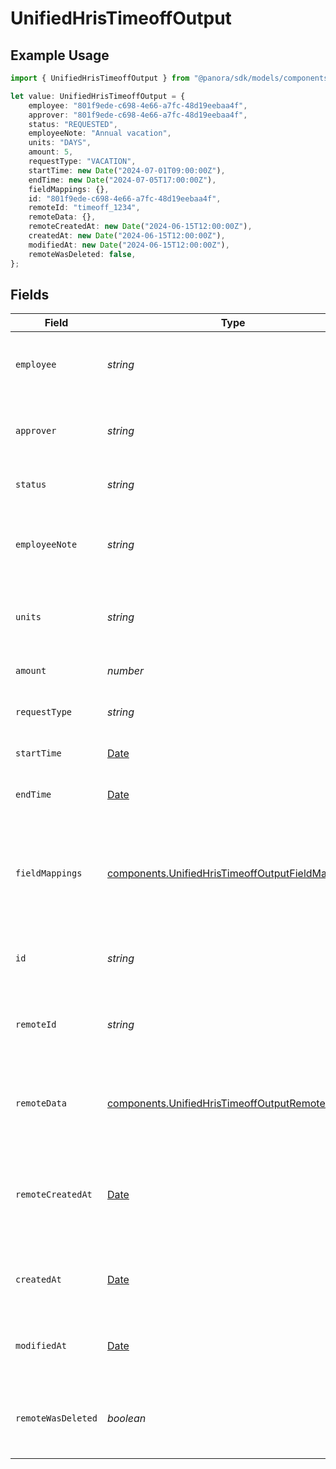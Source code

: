 # UnifiedHrisTimeoffOutput

## Example Usage

```typescript
import { UnifiedHrisTimeoffOutput } from "@panora/sdk/models/components";

let value: UnifiedHrisTimeoffOutput = {
    employee: "801f9ede-c698-4e66-a7fc-48d19eebaa4f",
    approver: "801f9ede-c698-4e66-a7fc-48d19eebaa4f",
    status: "REQUESTED",
    employeeNote: "Annual vacation",
    units: "DAYS",
    amount: 5,
    requestType: "VACATION",
    startTime: new Date("2024-07-01T09:00:00Z"),
    endTime: new Date("2024-07-05T17:00:00Z"),
    fieldMappings: {},
    id: "801f9ede-c698-4e66-a7fc-48d19eebaa4f",
    remoteId: "timeoff_1234",
    remoteData: {},
    remoteCreatedAt: new Date("2024-06-15T12:00:00Z"),
    createdAt: new Date("2024-06-15T12:00:00Z"),
    modifiedAt: new Date("2024-06-15T12:00:00Z"),
    remoteWasDeleted: false,
};
```

## Fields

| Field                                                                                                                | Type                                                                                                                 | Required                                                                                                             | Description                                                                                                          | Example                                                                                                              |
| -------------------------------------------------------------------------------------------------------------------- | -------------------------------------------------------------------------------------------------------------------- | -------------------------------------------------------------------------------------------------------------------- | -------------------------------------------------------------------------------------------------------------------- | -------------------------------------------------------------------------------------------------------------------- |
| `employee`                                                                                                           | *string*                                                                                                             | :heavy_minus_sign:                                                                                                   | The UUID of the employee taking time off                                                                             | 801f9ede-c698-4e66-a7fc-48d19eebaa4f                                                                                 |
| `approver`                                                                                                           | *string*                                                                                                             | :heavy_minus_sign:                                                                                                   | The UUID of the approver for the time off request                                                                    | 801f9ede-c698-4e66-a7fc-48d19eebaa4f                                                                                 |
| `status`                                                                                                             | *string*                                                                                                             | :heavy_minus_sign:                                                                                                   | The status of the time off request                                                                                   | REQUESTED                                                                                                            |
| `employeeNote`                                                                                                       | *string*                                                                                                             | :heavy_minus_sign:                                                                                                   | A note from the employee about the time off request                                                                  | Annual vacation                                                                                                      |
| `units`                                                                                                              | *string*                                                                                                             | :heavy_minus_sign:                                                                                                   | The units used for the time off (e.g., Days, Hours)                                                                  | DAYS                                                                                                                 |
| `amount`                                                                                                             | *number*                                                                                                             | :heavy_minus_sign:                                                                                                   | The amount of time off requested                                                                                     | 5                                                                                                                    |
| `requestType`                                                                                                        | *string*                                                                                                             | :heavy_minus_sign:                                                                                                   | The type of time off request                                                                                         | VACATION                                                                                                             |
| `startTime`                                                                                                          | [Date](https://developer.mozilla.org/en-US/docs/Web/JavaScript/Reference/Global_Objects/Date)                        | :heavy_minus_sign:                                                                                                   | The start time of the time off                                                                                       | 2024-07-01T09:00:00Z                                                                                                 |
| `endTime`                                                                                                            | [Date](https://developer.mozilla.org/en-US/docs/Web/JavaScript/Reference/Global_Objects/Date)                        | :heavy_minus_sign:                                                                                                   | The end time of the time off                                                                                         | 2024-07-05T17:00:00Z                                                                                                 |
| `fieldMappings`                                                                                                      | [components.UnifiedHrisTimeoffOutputFieldMappings](../../models/components/unifiedhristimeoffoutputfieldmappings.md) | :heavy_minus_sign:                                                                                                   | The custom field mappings of the object between the remote 3rd party & Panora                                        | {<br/>"custom_field_1": "value1",<br/>"custom_field_2": "value2"<br/>}                                               |
| `id`                                                                                                                 | *string*                                                                                                             | :heavy_minus_sign:                                                                                                   | The UUID of the time off record                                                                                      | 801f9ede-c698-4e66-a7fc-48d19eebaa4f                                                                                 |
| `remoteId`                                                                                                           | *string*                                                                                                             | :heavy_minus_sign:                                                                                                   | The remote ID of the time off in the context of the 3rd Party                                                        | timeoff_1234                                                                                                         |
| `remoteData`                                                                                                         | [components.UnifiedHrisTimeoffOutputRemoteData](../../models/components/unifiedhristimeoffoutputremotedata.md)       | :heavy_minus_sign:                                                                                                   | The remote data of the time off in the context of the 3rd Party                                                      | {<br/>"raw_data": {<br/>"additional_field": "some value"<br/>}<br/>}                                                 |
| `remoteCreatedAt`                                                                                                    | [Date](https://developer.mozilla.org/en-US/docs/Web/JavaScript/Reference/Global_Objects/Date)                        | :heavy_minus_sign:                                                                                                   | The date when the time off was created in the 3rd party system                                                       | 2024-06-15T12:00:00Z                                                                                                 |
| `createdAt`                                                                                                          | [Date](https://developer.mozilla.org/en-US/docs/Web/JavaScript/Reference/Global_Objects/Date)                        | :heavy_minus_sign:                                                                                                   | The created date of the time off record                                                                              | 2024-06-15T12:00:00Z                                                                                                 |
| `modifiedAt`                                                                                                         | [Date](https://developer.mozilla.org/en-US/docs/Web/JavaScript/Reference/Global_Objects/Date)                        | :heavy_minus_sign:                                                                                                   | The last modified date of the time off record                                                                        | 2024-06-15T12:00:00Z                                                                                                 |
| `remoteWasDeleted`                                                                                                   | *boolean*                                                                                                            | :heavy_minus_sign:                                                                                                   | Indicates if the time off was deleted in the remote system                                                           | false                                                                                                                |